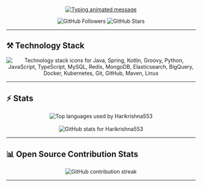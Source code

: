 <!-- Typing Header -->
<div align="center">
    <a href="https://git.io/typing-svg">
        <img src="https://readme-typing-svg.herokuapp.com?font=Pixelify+Sans&size=35&pause=1000&color=00BFFF&vCenter=true&width=650&lines=Hello!+Welcome+to+my+repository;We+build+cool+things+together"
             alt="Typing animated message" />
    </a>
</div>

<!-- Quick Stats Badges -->
<p align="center">
    <img src="https://img.shields.io/github/followers/harikrishna553?label=Followers&style=for-the-badge&logo=github" alt="GitHub Followers" />
    <img src="https://img.shields.io/github/stars/harikrishna553?label=Stars&style=for-the-badge&logo=github" alt="GitHub Stars" />
</p>

<hr />

<!-- Tech Stack -->
<h2>⚒️ Technology Stack</h2>
<div align="center">
    <img src="https://skillicons.dev/icons?i=java,spring,python,js,ts,mysql,redis,mongodb,elasticsearch,docker,kubernetes,git,github,maven,linux"
         alt="Technology stack icons for Java, Spring, Kotlin, Groovy, Python, JavaScript, TypeScript, MySQL, Redis, MongoDB, Elasticsearch, BigQuery, Docker, Kubernetes, Git, GitHub, Maven, Linux" />
</div>

<hr />

<!-- Stats Section -->
<h2>⚡ Stats</h2>
<div align="center">
    <picture>
        <source media="(prefers-color-scheme: dark)"
                srcset="https://github-readme-stats.vercel.app/api/top-langs/?username=harikrishna553&theme=nightowl&hide_border=true&hide=HTML&layout=donut" />
        <source media="(prefers-color-scheme: light)"
                srcset="https://github-readme-stats.vercel.app/api/top-langs/?username=harikrishna553&theme=buefy&hide_border=true&hide=HTML&layout=donut" />
        <img alt="Top languages used by Harikrishna553" src="https://github-readme-stats.vercel.app/api/top-langs/?username=harikrishna553&theme=nightowl&hide_border=true&layout=donut" />
    </picture>
    <br><br>
    <picture>
        <source media="(prefers-color-scheme: dark)"
                srcset="https://github-readme-stats.vercel.app/api?username=harikrishna553&theme=nightowl&hide_border=true&show_icons=true" />
        <source media="(prefers-color-scheme: light)"
                srcset="https://github-readme-stats.vercel.app/api?username=harikrishna553&theme=buefy&hide_border=true&show_icons=true" />
        <img alt="GitHub stats for Harikrishna553" src="https://github-readme-stats.vercel.app/api?username=harikrishna553&theme=nightowl&hide_border=true&show_icons=true" />
    </picture>
</div>

<hr />

<!-- Open Source Contribution Stats -->
<h2>📊 Open Source Contribution Stats</h2>
<div align="center">
    <img src="https://github-readme-streak-stats.herokuapp.com/?user=harikrishna553&theme=nightowl&hide_border=true"
         alt="GitHub contribution streak" />
</div>

<hr />
